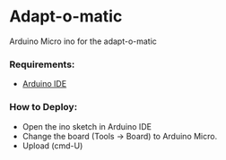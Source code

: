 # Adapt-o-matic
Arduino Micro ino for the adapt-o-matic

### Requirements: 
- [Arduino IDE](https://www.arduino.cc/en/software)

### How to Deploy:
- Open the ino sketch in Arduino IDE
- Change the board (Tools -> Board) to Arduino Micro.
- Upload (cmd-U)
